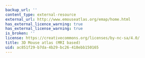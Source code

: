 ```yaml
---
backup_url: ''
content_type: external-resource
external_url: http://www.emouseatlas.org/emap/home.html
has_external_licence_warning: true
has_external_license_warning: true
is_broken: ''
license: https://creativecommons.org/licenses/by-nc-sa/4.0/
title: 3D Mouse atlas (MRI based)
uid: ac851f29-b7da-4b29-bc26-418ebb150165
---
```

